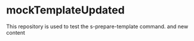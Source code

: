 # mockTemplateUpdated

This repository is used to test the s-prepare-template command. and new content
